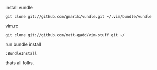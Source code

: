 
install vundle
```
git clone git://github.com/gmarik/vundle.git ~/.vim/bundle/vundle
```

vim.rc
```
git clone git://github.com/matt-gadd/vim-stuff.git ~/
```

run bundle install
```
:BundleInstall
```

thats all folks.
